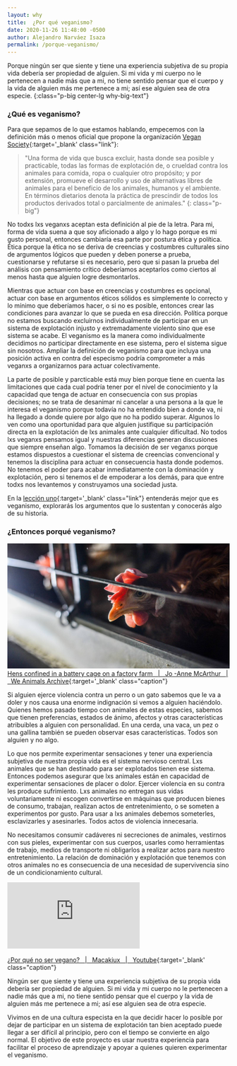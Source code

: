 ```yaml
---
layout: why
title:  ¿Por qué veganismo?
date: 2020-11-26 11:48:00 -0500
author: Alejandro Narváez Isaza
permalink: /porque-veganismo/
---
```

Porque ningún ser que siente y tiene una experiencia subjetiva de su propia vida debería ser propiedad de alguien. Si mi vida y mi cuerpo no le pertenecen a nadie más que a mi, no tiene sentido pensar que el cuerpo y la vida de alguien más me pertenece a mi; así ese alguien sea de otra especie.
{:class="p-big center-lg why-big-text"}

### ¿Qué es veganismo?

Para que sepamos de lo que estamos hablando, empecemos con la definición más o menos oficial que propone la organización [Vegan Society](https://www.vegansociety.com/go-vegan/definition-veganism){:target='_blank' class="link"}:

> "Una forma de vida que busca excluir, hasta donde sea posible y practicable, todas las formas de explotación de, o crueldad contra los animales para comida, ropa o cualquier otro propósito; y por extensión, promueve el desarrollo y uso de alternativas libres de animales para el beneficio de los animales, humanos y el ambiente. En términos dietarios denota la práctica de prescindir de todos los productos derivados total o parcialmente de animales."
{: class="p-big"}

No todxs lxs veganxs aceptan esta definición al pie de la letra. Para mi, forma de vida suena a que soy aficionado a algo y lo hago porque es mi gusto personal, entonces cambiaría esa parte por postura ética y política. Ética porque la ética no se deriva de creencias y costumbres culturales sino de argumentos lógicos que pueden y deben ponerse a prueba, cuestionarse y refutarse si es necesario, pero que si pasan la prueba del análisis con pensamiento crítico deberíamos aceptarlos como ciertos al menos hasta que alguien logre desmontarlos.

Mientras que actuar con base en creencias y costumbres es opcional, actuar con base en argumentos éticos sólidos es simplemente lo correcto y lo mínimo que deberíamos hacer, o si no es posible, entonces crear las condiciones para avanzar lo que se pueda en esa dirección. Política porque no estamos buscando excluirnos individualmente de participar en un sistema de explotación injusto y extremadamente violento sino que ese sistema se acabe. El veganismo es la manera como individualmente decidimos no participar directamente en ese sistema, pero el sistema sigue sin nosotros. Ampliar la definición de veganismo para que incluya una posición activa en contra del especismo podría comprometer a más veganxs a organizarnos para actuar colectivamente.

La parte de posible y parcticable está muy bien porque tiene en cuenta las limitaciones que cada cual podría tener por el nivel de conocimiento y la capacidad que tenga de actuar en consecuencia con sus propias decisiones; no se trata de desanimar ni cancelar a una persona a la que le interesa el veganismo porque todavía no ha entendido bien a donde va, ni ha llegado a donde quiere por algo que no ha podido superar. Algunos lo ven como una oportunidad para que alguien justifique su participación directa en la explotación de lxs animales ante cualquier dificultad. No todos lxs veganxs pensamos igual y nuestras diferencias generan discusiones que siempre enseñan algo. Tomamos la decisión de ser veganxs porque estamos dispuestos a cuestionar el sistema de creencias convencional y tenemos la disciplina para actuar en consecuencia hasta donde podemos. No tenemos el poder para acabar inmediatamente con la dominación y explotación, pero si tenemos el de empoderar a los demás, para que entre todxs nos levantemos y construyamos una sociedad justa.

En la [lección uno](#){:target='_blank' class="link"} entenderás mejor que es veganismo, explorarás los argumentos que lo sustentan y conocerás algo de su historia.

### ¿Entonces porqué veganismo?

![Gallina en una granja industrial &#124; Jo -Anne McArthur &#124; We Animals archive](/assets/images/why-veganism-article.jpg)
[Hens confined in a battery cage on a factory farm &nbsp; &#124; &nbsp; Jo -Anne McArthur &nbsp; &#124; &nbsp; We Animals Archive](https://www.weanimalsarchive.org/#/gallery/40;imageid=4158){:target='_blank' class="caption"}


Si alguien ejerce violencia contra un perro o un gato sabemos que le va a doler y nos causa una enorme indignación si vemos a alguien haciéndolo. Quienes hemos pasado tiempo con animales de estas especies, sabemos que tienen preferencias, estados de ánimo, afectos y otras características atribuibles a alguien con personalidad. En una cerda, una vaca, un pez o una gallina también se pueden observar esas características. Todos son alguien y no algo.

Lo que nos permite experimentar sensaciones y tener una experiencia subjetiva de nuestra propia vida es el sistema nervioso central. Lxs animales que se han destinado para ser explotados tienen ese sistema. Entonces podemos asegurar que lxs animales están en capacidad de experimentar sensaciones de placer o dolor. Ejercer violencia en su contra les produce sufrimiento. Lxs animales no entregan sus vidas voluntariamente ni escogen convertirse en máquinas que producen bienes de consumo, trabajan, realizan actos de entretenimiento, o se someten a experimentos por gusto. Para usar a lxs animales debemos someterles, esclavizarles y asesinarles. Todos actos de violencia innecesaria.

No necesitamos consumir cadáveres ni secreciones de animales, vestirnos con sus pieles, experimentar con sus cuerpos, usarles como herramientas de trabajo, medios de transporte ni obligarlos a realizar actos para nuestro entretenimiento. La relación de dominación y explotación que tenemos con otros animales no es consecuencia de una necesidad de supervivencia sino de un condicionamiento cultural.

<div class="video-wrapper">
  <iframe src="https://www.youtube.com/embed/m2dtEhHxpXA" frameborder="0" allow="accelerometer; autoplay; clipboard-write; encrypted-media; gyroscope; picture-in-picture" allowfullscreen></iframe>
</div>

[¿Por qué no ser vegano? &nbsp; &#124; &nbsp; Macakiux &nbsp; &#124; &nbsp; Youtube](https://www.youtube.com/watch?v=m2dtEhHxpXA){:target='_blank' class="caption"}

Ningún ser que siente y tiene una experiencia subjetiva de su propia vida debería ser propiedad de alguien. Si mi vida y mi cuerpo no le pertenecen a nadie más que a mi, no tiene sentido pensar que el cuerpo y la vida de alguien más me pertenece a mi; así ese alguien sea de otra especie.

Vivimos en de una cultura especista en la que decidir hacer lo posible por dejar de participar en un sistema de explotación tan bien aceptado puede llegar a ser difícil al principio, pero con el tiempo se convierte en algo normal. El objetivo de este proyecto es usar nuestra experiencia para facilitar el proceso de aprendizaje y apoyar a quienes quieren experimentar el veganismo.
